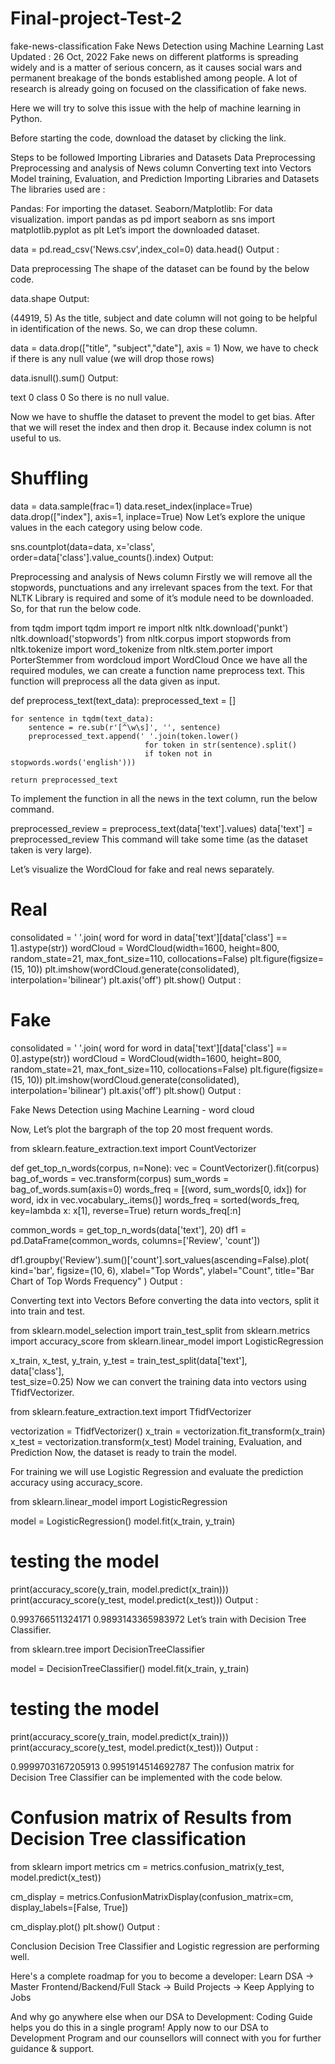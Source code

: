 # Final-project-Test-2
fake-news-classification
Fake News Detection using Machine Learning
Last Updated : 26 Oct, 2022
Fake news on different platforms is spreading widely and is a matter of serious concern, as it causes social wars and permanent breakage of the bonds established among people. A lot of research is already going on focused on the classification of fake news.

Here we will try to solve this issue with the help of machine learning in Python.

Before starting the code, download the dataset by clicking the link.

Steps to be followed
Importing Libraries and Datasets
Data Preprocessing
Preprocessing and analysis of News column
Converting text into Vectors
Model training, Evaluation, and Prediction
Importing Libraries and Datasets
The libraries used are : 



Pandas: For importing the dataset.
Seaborn/Matplotlib: For data visualization.
import pandas as pd 
import seaborn as sns 
import matplotlib.pyplot as plt
Let’s import the downloaded dataset. 

data = pd.read_csv('News.csv',index_col=0) 
data.head()
Output :


 

Data preprocessing
The shape of the dataset can be found by the below code.

data.shape
Output:

(44919, 5)
As the title, subject and date column will not going to be helpful in identification of the news. So, we can drop these column.

data = data.drop(["title", "subject","date"], axis = 1)
Now, we have to check if there is any null value (we will drop those rows)

data.isnull().sum()
Output:

text     0
class    0 
So there is no null value.


 Now we have to shuffle the dataset to prevent the model to get bias. After that we will reset the index and then drop it. Because index column is not useful to us.

# Shuffling 
data = data.sample(frac=1) 
data.reset_index(inplace=True) 
data.drop(["index"], axis=1, inplace=True) 
Now Let’s explore the unique values in the each category using below code.

sns.countplot(data=data, 
              x='class', 
              order=data['class'].value_counts().index)
Output:


 

Preprocessing and analysis of News column
Firstly we will remove all the stopwords, punctuations and any irrelevant spaces from the text. For that NLTK Library is required and some of it’s module need to be downloaded. So, for that run the below code.

from tqdm import tqdm 
import re 
import nltk 
nltk.download('punkt') 
nltk.download('stopwords') 
from nltk.corpus import stopwords 
from nltk.tokenize import word_tokenize 
from nltk.stem.porter import PorterStemmer 
from wordcloud import WordCloud
Once we have all the required modules, we can create a function name preprocess text. This function will preprocess all the data given as input.

def preprocess_text(text_data): 
    preprocessed_text = [] 
      
    for sentence in tqdm(text_data): 
        sentence = re.sub(r'[^\w\s]', '', sentence) 
        preprocessed_text.append(' '.join(token.lower() 
                                  for token in str(sentence).split() 
                                  if token not in stopwords.words('english'))) 
  
    return preprocessed_text
 To implement the function in all the news in the text column, run the below command.

preprocessed_review = preprocess_text(data['text'].values) 
data['text'] = preprocessed_review
This command  will take some time (as the dataset taken is very large).

Let’s visualize the WordCloud for fake and real news separately.

# Real 
consolidated = ' '.join( 
    word for word in data['text'][data['class'] == 1].astype(str)) 
wordCloud = WordCloud(width=1600, 
                      height=800, 
                      random_state=21, 
                      max_font_size=110, 
                      collocations=False) 
plt.figure(figsize=(15, 10)) 
plt.imshow(wordCloud.generate(consolidated), interpolation='bilinear') 
plt.axis('off') 
plt.show() 
Output : 


 

# Fake 
consolidated = ' '.join( 
    word for word in data['text'][data['class'] == 0].astype(str)) 
wordCloud = WordCloud(width=1600, 
                      height=800, 
                      random_state=21, 
                      max_font_size=110, 
                      collocations=False) 
plt.figure(figsize=(15, 10)) 
plt.imshow(wordCloud.generate(consolidated), interpolation='bilinear') 
plt.axis('off') 
plt.show() 
Output :

Fake News Detection using Machine Learning - word cloud
 

Now, Let’s plot the bargraph of the top 20 most frequent words.

from sklearn.feature_extraction.text import CountVectorizer 
  
  
def get_top_n_words(corpus, n=None): 
    vec = CountVectorizer().fit(corpus) 
    bag_of_words = vec.transform(corpus) 
    sum_words = bag_of_words.sum(axis=0) 
    words_freq = [(word, sum_words[0, idx]) 
                  for word, idx in vec.vocabulary_.items()] 
    words_freq = sorted(words_freq, key=lambda x: x[1], 
                        reverse=True) 
    return words_freq[:n] 
  
  
common_words = get_top_n_words(data['text'], 20) 
df1 = pd.DataFrame(common_words, columns=['Review', 'count']) 
  
df1.groupby('Review').sum()['count'].sort_values(ascending=False).plot( 
    kind='bar', 
    figsize=(10, 6), 
    xlabel="Top Words", 
    ylabel="Count", 
    title="Bar Chart of Top Words Frequency"
) 
Output : 


 

Converting text into Vectors
Before converting the data into vectors, split it into train and test.

from sklearn.model_selection import train_test_split 
from sklearn.metrics import accuracy_score 
from sklearn.linear_model import LogisticRegression 
  
x_train, x_test, y_train, y_test = train_test_split(data['text'],  
                                                    data['class'],  
                                                    test_size=0.25)
Now we can convert the training data into vectors using TfidfVectorizer.

from sklearn.feature_extraction.text import TfidfVectorizer 
  
vectorization = TfidfVectorizer() 
x_train = vectorization.fit_transform(x_train) 
x_test = vectorization.transform(x_test)
Model training, Evaluation, and Prediction
Now, the dataset is ready to train the model.

For training we will use Logistic Regression and evaluate the prediction accuracy using accuracy_score.

from sklearn.linear_model import LogisticRegression 
  
model = LogisticRegression() 
model.fit(x_train, y_train) 
  
# testing the model 
print(accuracy_score(y_train, model.predict(x_train))) 
print(accuracy_score(y_test, model.predict(x_test))) 
Output :

0.993766511324171
0.9893143365983972
Let’s train with Decision Tree Classifier. 

from sklearn.tree import DecisionTreeClassifier 
  
model = DecisionTreeClassifier() 
model.fit(x_train, y_train) 
  
# testing the model 
print(accuracy_score(y_train, model.predict(x_train))) 
print(accuracy_score(y_test, model.predict(x_test))) 
Output :

0.9999703167205913
0.9951914514692787
The confusion matrix for Decision Tree Classifier can be implemented with the code below.

# Confusion matrix of Results from Decision Tree classification 
from sklearn import metrics 
cm = metrics.confusion_matrix(y_test, model.predict(x_test)) 
  
cm_display = metrics.ConfusionMatrixDisplay(confusion_matrix=cm, 
                                            display_labels=[False, True]) 
  
cm_display.plot() 
plt.show() 
Output :


 

Conclusion
Decision Tree Classifier and Logistic regression are performing well.


Here's a complete roadmap for you to become a developer: Learn DSA -> Master Frontend/Backend/Full Stack -> Build Projects -> Keep Applying to Jobs

And why go anywhere else when our DSA to Development: Coding Guide helps you do this in a single program! Apply now to our DSA to Development Program and our counsellors will connect with you for further guidance & support.

